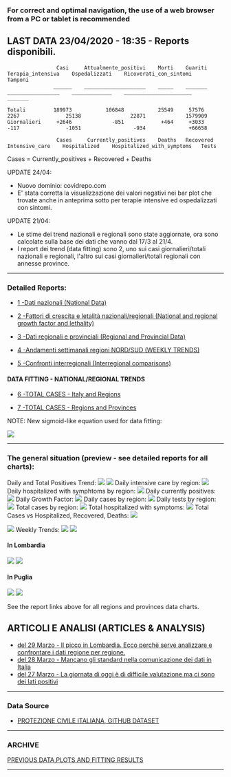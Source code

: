 <!-- start -->
### For correct and optimal navigation, the use of a web browser from a PC or tablet is recommended

## LAST DATA 23/04/2020 - 18:35 - Reports disponibili.

                    Casi     Attualmente_positivi    Morti    Guariti    Terapia_intensiva    Ospedalizzati    Ricoverati_con_sintomi    Tamponi
                   ______    ____________________    _____    _______    _________________    _____________    ______________________    _______
                   
    Totali         189973           106848           25549     57576           2267               25138                22871             1579909
    Giornalieri     +2646             -851            +464     +3033           -117               -1051                 -934              +66658

                    Cases     Currently_positives    Deaths   Recovered    Intensive_care    Hospitalized    Hospitalized_with_symptoms   Tests                
    
Cases = Currently_positives + Recovered + Deaths

UPDATE 24/04:
- Nuovo dominio: covidrepo.com
- E' stata corretta la visualizzazione dei valori negativi nei bar plot che trovate anche in anteprima sotto per terapie intensive ed ospedalizzati con sintomi.

UPDATE 21/04: 
- Le stime dei trend nazionali e regionali sono state aggiornate, ora sono calcolate sulla base dei dati che vanno dal 17/3 al 21/4.
- I report dei trend (data fitting) sono 2, uno sui casi giornalieri/totali nazionali e regionali, l'altro sui casi giornalieri/totali regionali con annesse province.
        
---

### Detailed Reports:

- [1 -Dati nazionali (National Data)](/RUN_23_04/RUN0/RUN.html)

- [2 -Fattori di crescita e letalità nazionali/regionali (National and regional growth factor and lethality)](/RUN_23_04/RUN6/RUN.html)

- [3 -Dati regionali e provinciali (Regional and Provincial Data)](/RUN_23_04/RUN2/RUN.html)

- [4 -Andamenti settimanali regioni NORD/SUD (WEEKLY TRENDS)](/RUN_23_04/RUN5/RUN.html)

- [5 -Confronti interregionali (Interregional comparisons)](/RUN_23_04/RUN4/RUN.html)

#### DATA FITTING - NATIONAL/REGIONAL TRENDS

- [6 -TOTAL CASES - Italy and Regions](/RUN_23_04/RUN1/RUN.html)

- [7 -TOTAL CASES - Regions and Provinces](/RUN_23_04/RUN13/RUN.html)

NOTE: New sigmoid-like equation used for data fitting:

<img src="http://latex.codecogs.com/svg.latex?Sig = \frac{a}{e^{b(x+c)} + a1e^{b1(x+c1)} - d}" border="0"/>

---

### The general situation (preview - see detailed reports for all charts):

Daily and Total Positives Trend:
<img src="https://marcelchiarello.github.io/showdata/RUN_23_04/RUN1/RUN_DATA_FIT_TOTAL_CASES_ITALY_REGIONS_01.png">
<img src="https://marcelchiarello.github.io/showdata/RUN_23_04/RUN1/RUN_DATA_FIT_TOTAL_CASES_ITALY_REGIONS_02.png">
Daily intensive care by region:
<img src="https://marcelchiarello.github.io/showdata/RUN_23_04/RUN4/RUN_INTEREGION_13.png">
Daily hospitalized with symphtoms by region:
<img src="https://marcelchiarello.github.io/showdata/RUN_23_04/RUN4/RUN_INTEREGION_14.png">
Daily currently positives:
<img src="https://marcelchiarello.github.io/showdata/RUN_23_04/RUN4/RUN_INTEREGION_15.png">
Daily Growth Factor:
<img src="https://marcelchiarello.github.io/showdata/RUN_23_04/RUN6/RUN_FACTORS_01.png">
Daily cases by region:
<img src="https://marcelchiarello.github.io/showdata/RUN_23_04/RUN4/RUN_INTEREGION_11.png">
Daily tests by region:
<img src="https://marcelchiarello.github.io/showdata/RUN_23_04/RUN4/RUN_INTEREGION_12.png">
Total cases by region:
<img src="https://marcelchiarello.github.io/showdata/RUN_23_04/RUN4/RUN_INTEREGION_01.png">
Total hospitalized with symptoms:
<img src="https://marcelchiarello.github.io/showdata/RUN_23_04/RUN4/RUN_INTEREGION_05.png">
Total Cases vs Hospitalized, Recovered, Deaths:
<img src="https://marcelchiarello.github.io/showdata/RUN_23_04/RUN0/RUN_DATA_ITALIA_01.png">

<img src="https://marcelchiarello.github.io/showdata/RUN_23_04/RUN0/RUN_DATA_ITALIA_04.png">
Weekly Trends:
<img src="https://marcelchiarello.github.io/showdata/RUN_23_04/RUN5/RUN_NEWTRENDS_01.png">
<img src="https://marcelchiarello.github.io/showdata/RUN_23_04/RUN5/RUN_NEWTRENDS_03.png">

#### In Lombardia

<img src="https://marcelchiarello.github.io/showdata/RUN_23_04/RUN1/RUN_DATA_FIT_TOTAL_CASES_ITALY_REGIONS_05.png">
<img src="https://marcelchiarello.github.io/showdata/RUN_23_04/RUN1/RUN_DATA_FIT_TOTAL_CASES_ITALY_REGIONS_06.png">

#### In Puglia

<img src="https://marcelchiarello.github.io/showdata/RUN_23_04/RUN1/RUN_DATA_FIT_TOTAL_CASES_ITALY_REGIONS_03.png">
<img src="https://marcelchiarello.github.io/showdata/RUN_23_04/RUN1/RUN_DATA_FIT_TOTAL_CASES_ITALY_REGIONS_04.png">

See the report links above for all regions and provinces data charts.

## ARTICOLI E ANALISI (ARTICLES & ANALYSIS)

- [del 29 Marzo - Il picco in Lombardia. Ecco perchè serve analizzare e confrontare i dati regione per regione.](/ARTICLES/DES_29_03.md)
- [del 28 Marzo - Mancano gli standard nella comunicazione dei dati in Italia](/ARTICLES/DES_28_03.md)
- [del 27 Marzo - La giornata di oggi è di difficile valutazione ma ci sono dei lati positivi](/ARTICLES/DES_27_03.md)

---

### Data Source

- [PROTEZIONE CIVILE ITALIANA, GITHUB DATASET](https://github.com/pcm-dpc/COVID-19)

---

### ARCHIVE
[PREVIOUS DATA,PLOTS AND FITTING RESULTS](/archive.md)

---
